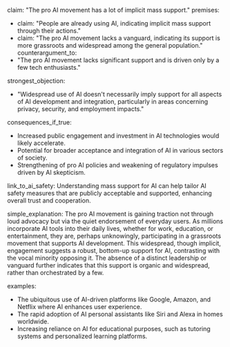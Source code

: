 claim: "The pro AI movement has a lot of implicit mass support."
premises:
  - claim: "People are already using AI, indicating implicit mass support through their actions."
  - claim: "The pro AI movement lacks a vanguard, indicating its support is more grassroots and widespread among the general population."
counterargument_to:
  - "The pro AI movement lacks significant support and is driven only by a few tech enthusiasts."

strongest_objection:
  - "Widespread use of AI doesn't necessarily imply support for all aspects of AI development and integration, particularly in areas concerning privacy, security, and employment impacts."

consequences_if_true:
  - Increased public engagement and investment in AI technologies would likely accelerate.
  - Potential for broader acceptance and integration of AI in various sectors of society.
  - Strengthening of pro AI policies and weakening of regulatory impulses driven by AI skepticism.

link_to_ai_safety: Understanding mass support for AI can help tailor AI safety measures that are publicly acceptable and supported, enhancing overall trust and cooperation.

simple_explanation:
  The pro AI movement is gaining traction not through loud advocacy but via the quiet endorsement of everyday users. As millions incorporate AI tools into their daily lives, whether for work, education, or entertainment, they are, perhaps unknowingly, participating in a grassroots movement that supports AI development. This widespread, though implicit, engagement suggests a robust, bottom-up support for AI, contrasting with the vocal minority opposing it. The absence of a distinct leadership or vanguard further indicates that this support is organic and widespread, rather than orchestrated by a few.

examples:
  - The ubiquitous use of AI-driven platforms like Google, Amazon, and Netflix where AI enhances user experience.
  - The rapid adoption of AI personal assistants like Siri and Alexa in homes worldwide.
  - Increasing reliance on AI for educational purposes, such as tutoring systems and personalized learning platforms.
